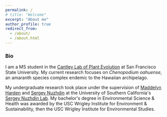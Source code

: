 ```yaml
---
permalink: /
# title: "Welcome"
excerpt: "About me"
author_profile: true
redirect_from: 
  - /about/
  - /about.html
---
```


### Bio
I am a MS student in the [Cantley Lab of Plant Evolution](https://cantleylab.wixsite.com/jasoncantley) at San Francisco State University. My current research focuses on _Chenopodium oahuense_, an amaranth species complex endemic to the Hawaiian archipelago.

My undergraduate research took place under the supervision of [Maddelyn Harden](https://www.researchgate.net/profile/Maddelyn-Harden) and [Sergey Nuzhdin](https://dornsife.usc.edu/nlab/people/) at the University of Southern California's [Sergey Nuzhdin Lab](https://dornsife.usc.edu/nlab/). My bachelor's degree in Environmental Science & Health was awarded by the USC Wrigley Institute for Environment & Sustainability, then the USC Wrigley Institute for Environmental Studies.
